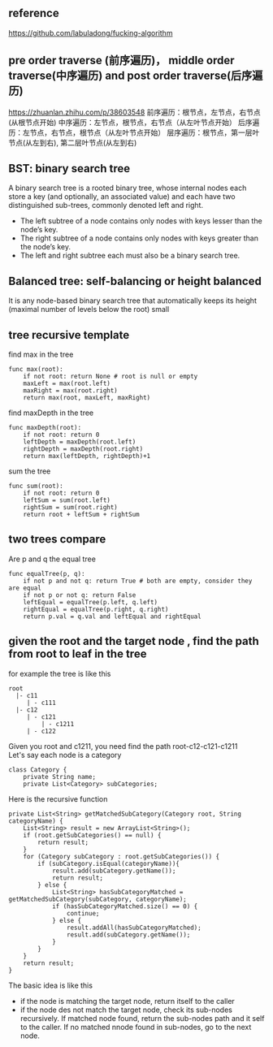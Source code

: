 
## reference
https://github.com/labuladong/fucking-algorithm

## pre order traverse (前序遍历)， middle order traverse(中序遍历) and post order traverse(后序遍历)
https://zhuanlan.zhihu.com/p/38603548
前序遍历：根节点，左节点，右节点 (从根节点开始)
中序遍历：左节点，根节点，右节点（从左叶节点开始）
后序遍历：左节点，右节点，根节点（从左叶节点开始）
层序遍历：根节点，第一层叶节点(从左到右), 第二层叶节点(从左到右)


##  BST: binary search tree
A binary search tree is a rooted binary tree, whose internal nodes each store a key (and optionally, an associated value) and each have two distinguished sub-trees, commonly denoted left and right.
- The left subtree of a node contains only nodes with keys lesser than the node’s key.
- The right subtree of a node contains only nodes with keys greater than the node’s key.
- The left and right subtree each must also be a binary search tree.

## Balanced tree: self-balancing or height balanced 
It is any node-based binary search tree that automatically keeps its height (maximal number of levels below the root) small


## tree recursive template
find max in the tree
```
func max(root):
    if not root: return None # root is null or empty
    maxLeft = max(root.left)
    maxRight = max(root.right)
    return max(root, maxLeft, maxRight)
```
find maxDepth in the tree
```
func maxDepth(root):
    if not root: return 0
    leftDepth = maxDepth(root.left)
    rightDepth = maxDepth(root.right)
    return max(leftDepth, rightDepth)+1
```
sum the tree
```
func sum(root):
    if not root: return 0
    leftSum = sum(root.left)
    rightSum = sum(root.right)
    return root + leftSum + rightSum
```

## two trees compare
Are p and q the equal tree
```
func equalTree(p, q):
    if not p and not q: return True # both are empty, consider they are equal
    if not p or not q: return False
    leftEqual = equalTree(p.left, q.left)
    rightEqual = equalTree(p.right, q.right)
    return p.val = q.val and leftEqual and rightEqual
```

## given the root and the target node , find the path from root to leaf in the tree
for example the tree is like this
```
root  
  |- c11
     | - c111
  |- c12
     | - c121
         | - c1211
     | - c122
```
Given you root and c1211, you need find the path root-c12-c121-c1211  
Let's say each node is a category
```
class Category {
	private String name;
	private List<Category> subCategories;
```
Here is the recursive function
```
private List<String> getMatchedSubCategory(Category root, String categoryName) {
    List<String> result = new ArrayList<String>();
    if (root.getSubCategories() == null) {
        return result;
    }
    for (Category subCategory : root.getSubCategories()) {
        if (subCategory.isEqual(categoryName)){
            result.add(subCategory.getName());
            return result;
        } else {
            List<String> hasSubCategoryMatched =  getMatchedSubCategory(subCategory, categoryName);
            if (hasSubCategoryMatched.size() == 0) {
                continue;
            } else {
                result.addAll(hasSubCategoryMatched);
                result.add(subCategory.getName());
            }
        }
    }
    return result;
}
```
The basic idea is like this
- if the node is matching the target node, return itself to the caller 
- if the node des not match the target node, check its sub-nodes recursively. If matched node found, return the sub-nodes path and it self to the caller. If no matched nnode found in sub-nodes, go to the next node. 

